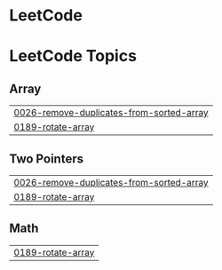 # LeetCode
<!---LeetCode Topics Start-->
# LeetCode Topics
## Array
|  |
| ------- |
| [0026-remove-duplicates-from-sorted-array](https://github.com/ramukathi/LeetCode/tree/master/0026-remove-duplicates-from-sorted-array) |
| [0189-rotate-array](https://github.com/ramukathi/LeetCode/tree/master/0189-rotate-array) |
## Two Pointers
|  |
| ------- |
| [0026-remove-duplicates-from-sorted-array](https://github.com/ramukathi/LeetCode/tree/master/0026-remove-duplicates-from-sorted-array) |
| [0189-rotate-array](https://github.com/ramukathi/LeetCode/tree/master/0189-rotate-array) |
## Math
|  |
| ------- |
| [0189-rotate-array](https://github.com/ramukathi/LeetCode/tree/master/0189-rotate-array) |
<!---LeetCode Topics End-->